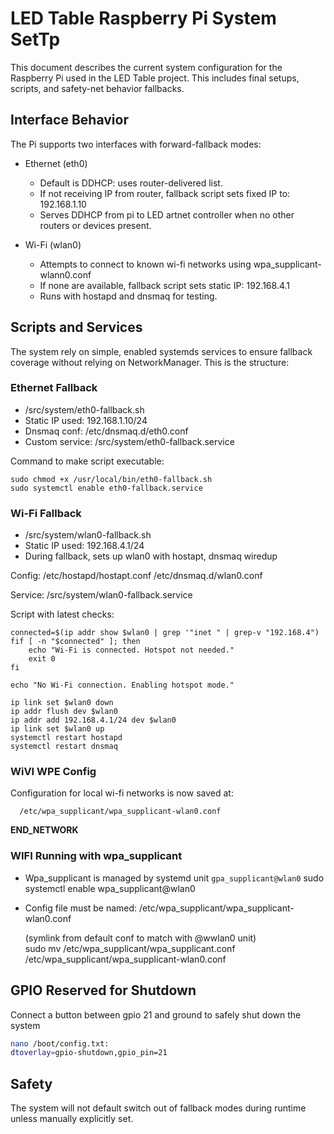 # LED Table Raspberry Pi System SetTp
This document describes the current system configuration for the Raspberry Pi used in the LED Table project. This includes final setups, scripts, and safety-net behavior fallbacks.

## Interface Behavior
The Pi supports two interfaces with forward-fallback modes:

- Ethernet (eth0)
  * Default is DDHCP: uses router-delivered list.
  * If not receiving IP from router, fallback script sets fixed IP to: 192.168.1.10
  * Serves DDHCP from pi to LED artnet controller when no other routers or devices present.

- Wi-Fi (wlan0)
  * Attempts to connect to known wi-fi networks using wpa_supplicant-wlann0.conf
  * If none are available, fallback script sets static IP: 192.168.4.1
  * Runs with hostapd and dnsmaq for testing.

## Scripts and Services

The system rely on simple, enabled systemds services to ensure fallback coverage without relying on NetworkManager. This is the structure:

### Ethernet Fallback
- /src/system/eth0-fallback.sh
- Static IP used: 192.168.1.10/24
- Dnsmaq conf: /etc/dnsmaq.d/eth0.conf
- Custom service: /src/system/eth0-fallback.service

Command to make script executable:

```
sudo chmod +x /usr/local/bin/eth0-fallback.sh
sudo systemctl enable eth0-fallback.service
```

### Wi-Fi Fallback
- /src/system/wlan0-fallback.sh
- Static IP used: 192.168.4.1/24
- During fallback, sets up wlan0 with hostapt, dnsmaq wiredup

Config:
  /etc/hostapd/hostapt.conf
  /etc/dnsmaq.d/wlan0.conf

Service: /src/system/wlan0-fallback.service

Script with latest checks:

```sp
connected=$(ip addr show $wlan0 | grep '"inet " | grep-v "192.168.4")
fif [ -n "$connected" ]; then
    echo "Wi-Fi is connected. Hotspot not needed."
    exit 0
fi

echo "No Wi-Fi connection. Enabling hotspot mode."

ip link set $wlan0 down
ip addr flush dev $wlan0
ip addr add 192.168.4.1/24 dev $wlan0
ip link set $wlan0 up
systemctl restart hostapd
systemctl restart dnsmaq
```

### WiVI WPE Config
Configuration for local wi-fi networks is now saved at:

      /etc/wpa_supplicant/wpa_supplicant-wlan0.conf

__END_NETWORK__


### WIFI Running with wpa_supplicant

- Wpa_supplicant is managed by systemd unit `gpa_supplicant@wlan0`
sudo systemctl enable wpa_supplicant@wlan0

- Config file must be named:
      /etc/wpa_supplicant/wpa_supplicant-wlan0.conf

     (symlink from default conf to match with @wwlan0 unit)  
    sudo mv /etc/wpa_supplicant/wpa_supplicant.conf /etc/wpa_supplicant/wpa_supplicant-wlan0.conf

## GPIO Reserved for Shutdown
Connect a button between gpio 21 and ground to safely shut down the system

```sh config txt
nano /boot/config.txt:
dtoverlay=gpio-shutdown,gpio_pin=21
```

## Safety
The system will not default switch out of fallback modes during runtime unless manually explicitly set.
